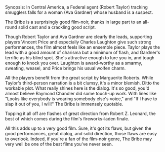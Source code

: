 Synopsis: In Central America, a Federal agent (Robert Taylor) tracking smugglers falls for a woman (Ava Gardner) whose husband is a suspect.

The Bribe is a surprisingly good film-noir, thanks in large part to an all-round solid cast and a crackling good script.

Though Robert Taylor and Ava Gardner are clearly the leads, supporting players Vincent Price and especially Charles Laughton give such strong performances, the film almost feels like an ensemble piece. Taylor plays the lead with a good amount of charisma but a minimum of flash, and Gardner's terrific as his blind spot. She's attractive enough to lure you in, and tough enough to knock you over. Laughton is award-worthy as a smarmy, sweating, weasel, and Price brings his usual wolfen charm.

All the players benefit from the great script by Marguerite Roberts. While Taylor's third-person narration is a bit clumsy, it's a minor blemish. Ditto the workable plot. What really shines here is the dialog. It's so good, you'd almost believe Raymond Chandler did some touch-up work. With lines like "Looks like everybody is wearing somebody else's voice," and "If I have to slap it out of you, I will!" The Bribe is immensely quotable. 

Topping it all off are flashes of great direction from Robert Z. Leonard, the best of which comes during the film's fireworks-laden finale. 

All this adds up to a very good film. Sure, it's got its flaws, but given the good performances, great dialog, and solid direction, those flaws are easy to overlook. Indeed, if you're a fan of the film-noir genre, The Bribe may very well be one of the best films you've never seen.

